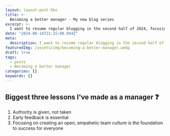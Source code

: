 ```yaml
---
layout: layout-post.hbs
title: >-
  Becoming a better manager - My new blog series
excerpt: >-
  I want to resume regular blogging in the second half of 2024, focusing on my growth as a software engineering manager
date: "2024-08-14T21:15:00.994Z"
meta:
  description: I want to resume regular blogging in the second half of 2024, focusing on my growth as a software engineering manager
featuredImg: /assets/img/becoming-a-better-manager.webp
draft: true
tags:
  - posts
  - Becoming a better manager
categories: []
keywords: []
---
```


## Biggest three lessons I've made as a manager ❓
1. Authority is given, not taken
2. Early feedback is essential
3. Focusing on creating an open, empahetic team culture is the foundation to success for everyone

